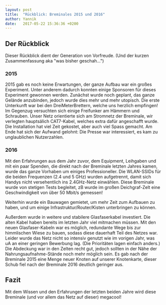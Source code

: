 ```yaml
---
layout: post
title:  "Rückblick: Breminales 2015 und 2016"
author: Yannik
date:   2017-05-22 15:36:36 +0200
---
```


## Der Rückblick

Dieser Rückblick dient der Generation von Vorfreude. 
(Und der kurzen Zusammenfassung aka "was bisher geschah...")

### 2015
2015 gab es noch keine Erwartungen, der ganze Aufbau war ein großes Experiment. 
Unter anderem dadurch konnten einige Sponsoren für dieses Experiment gewonnen werden.
Zunächst wurde noch geplant, das ganze Gelände anzubinden, jedoch wurde dies mehr und mehr utopisch.
Die erste Unterkunft war bei den DreiMeterBrettern, welche uns herzlich empfingen! Im Gegenzug versuchten sich einige 
Freifunker am Hämmern und Schrauben.
Unser Netz orientierte sich am Stromnetz der Breminale, wir verlegten hauptsälich CAT7-Kabel, welches extra dafür 
angeschafft wurde.
Die Installation hat viel Zeit gekostet, aber auch viel Spass gemacht. 
Am Ende hat sich der Aufwand gelohnt: Die Presse war interessiert, es kam zu unglaublichen Nutzerzahlen.



### 2016
Mit den Erfahrungen aus dem Jahr zuvor, dem Equipment, Leihgaben und mit ein paar Spenden, die direkt 
nach der Breminale letzten Jahres kamen, wurde das ganze Vorhaben um einiges Professioneller.
Die WLAN-SSIDs für die beiden Frequenzen (2.4 und 5 GHz) wurden aufgetrennt, damit sich Handys nicht 
versehentlich ins 2.4GHz-Netz einwählen.
Diese Breminale wurde von stetigen Tests begleitet, zB wurde im  großen Deichgraf-Zelt eine Geschwindigkeit von über  50 Mbit/s gemessen! 

Weiterhin wurde ein Bauwagen gemietet, um mehr Zeit zum Aufbauen zu haben, und um einige Infrastruktur/Router/Kisten 
unterbringen zu können.

Außerdem wurde in weitere und stabilere Glasfaserkabel investiert. Die alten Kabel haben bereits im letzten Jahr 
viel mitmachen müssen.
Mit den neuen Glasfaser-Kabeln war es möglich, redundante Wege bis zur himmlischen Wiese zu bauen, sodass diese 
dauerhaft Teil des Netzes war.
Leider wurde das Netz nicht so intensiv genutzt wie im vorigen Jahr, was uA an einer geringen Bewerbung lag.
(Die Prioritäten lagen einfach anders.)
Die Abdeckung war in den Zelten recht gut, jedoch sollten in der Nähe der Nahrungsaufnahme-Stände noch mehr 
möglich sein.
Es gab nach der Breminale 2015 eine Menge neuer Knoten auf unserer Knotenkarte, dieser Schub fiel nach der 
Breminale 2016 deutlich geringer aus.

## Fazit
Mit dem Wissen und den Erfahrungen der letzten beiden Jahre wird diese Breminale (und vor allem das Netz auf 
dieser) megacool!
